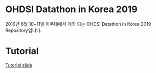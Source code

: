 # OHDSI Datathon in Korea 2019

2019년 8월 10~11일 아주대에서 개최 되는 OHDSI Datathon in Korea 2019  Repository입니다.

# Tutorial
[Tutorial slide](/documents/Datathon_Kor_Ajou2019.pdf)
